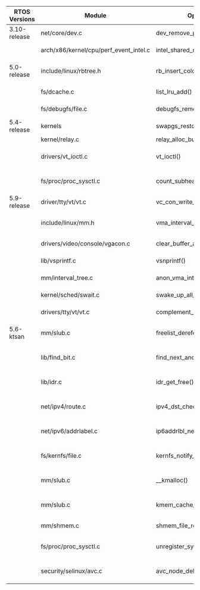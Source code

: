 | RTOS Versions | Module                                   | Operation                            | Vulnerability            |
|---------------|------------------------------------------|--------------------------------------|--------------------------|
| 3.10-release  | net/core/dev.c                           | dev\_remove\_pack                    | NULL ptr deref           |
|               | arch/x86/kernel/cpu/perf\_event\_intel.c | intel\_shared\_reg\_put\_constraints | NULL prt deref           |
| 5.0-release   | include/linux/rbtree.h                   | rb\_insert\_color\_cached()          | general protection fault |
|               | fs/dcache.c                              | list\_lru\_add()                     | NULL prt deref           |
|               | fs/debugfs/file.c                        | debugfs\_remove()                    | use after free           |
| 5.4-release   | kernels                                  | swapgs\_restore\_regs()              | stack overflow           |
|               | kernel/relay.c                           | relay\_alloc\_buf()                  | deadlock                 |
|               | drivers/vt\_ioctl.c                      | vt\_ioctl()                          | general protection fault |
|               | fs/proc/proc\_sysctl.c                   | count\_subheaders()                  | general protection fault |
| 5.9-release   | driver/tty/vt/vt.c                       | vc\_con\_write\_normal()             | use after free           |
|               | include/linux/mm.h                       | vma\_interval\_tree\_iter\_next()    | general protection fault |
|               | drivers/video/console/vgacon.c           | clear\_buffer\_attributes()          | use after free           |
|               | lib/vsprintf.c                           | vsnprintf()                          | Bad page map             |
|               | mm/interval\_tree.c                      | anon\_vma\_interval\_tree\_insert()  | NULL prt deref           |
|               | kernel/sched/swait.c                     | swake\_up\_all\_locked()             | possible system lock     |
|               | drivers/tty/vt/vt.c                      | complement\_pos()                    | use after free           |
| 5.6-ktsan     | mm/slub.c                                | freelist\_dereference()              | stack segment fault      |
|               | lib/find\_bit.c                          | find\_next\_and\_bit()               | general protection fault |
|               | lib/idr.c                                | idr\_get\_free()                     | general protection fault |
|               | net/ipv4/route.c                         | ipv4\_dst\_check()                   | general protection fault |
|               | net/ipv6/addrlabel.c                     | ip6addrlbl\_net\_exit()              | general protection fault |
|               | fs/kernfs/file.c                         | kernfs\_notify\_workfn()             | general protection fault |
|               | mm/slub.c                                | \_\_kmalloc()                        | general protection fault |
|               | mm/slub.c                                | kmem\_cache\_alloc()                 | general protection fault |
|               | mm/shmem.c                               | shmem\_file\_read\_iter()            | rcu detected stall       |
|               | fs/proc/proc\_sysctl.c                   | unregister\_sysctl\_table()          | stack segment fault      |
|               | security/selinux/avc.c                   | avc\_node\_delete()                  | stack segment fault      |
